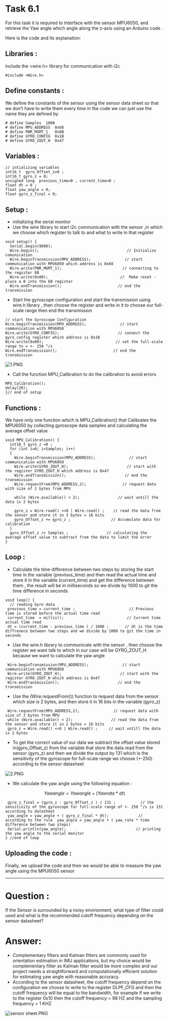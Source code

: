 # Task 6.1

For this task it is required to Interface with the sensor MPU6050, and retrieve the Yaw angle which angle along the z-axis using an Arduino code .

Here is the code and its explanation:

## Libraries :

include the <wire.h> library for communication with i2c

```arduino
#include <Wire.h>
```

## Define constants :

We define the constants of the sensor using the sensor data sheet so that we don’t have to write them every time in the code we can just use the name they are defined by

```arduino
# define Samples  1000 
# define MPU_ADDRESS  0x68
# define PWR_MGMT_1   0x6B
# define GYRO_CONFIG  0x1B
# define GYRO_ZOUT_H  0x47
```

## Variables :

```arduino
// intializing variables
int16_t  gyro_Offset_z=0 ;
int16_t gyro_z = 0; 
unsigned long  previous_time=0 , current_time=0 ;
float dt = 0 ;           
float yaw_angle = 0;
float gyro_z_final = 0;
```

## Setup :

- initializing the serial monitor
- Use the wire library to start i2c communication with the sensor ,in which we choose which register to talk to and what to write in that register

```arduino
void setup() {
  Serial.begin(9600);
  Wire.begin();                                       // Initialize comunication
  Wire.beginTransmission(MPU_ADDRESS);               // start communication with MPU6050 which address is 0x68
  Wire.write(PWR_MGMT_1);                           // connecting to the register 6B
  Wire.write(0x00);                                //  Make reset - place a 0 into the 6B register
  Wire.endTransmission();                         // end the transmission
```

- Start the gyroscope configuration and start the transmission using wire.h library , then choose the register and write in it to choose our full-scale range then end the transmission

```arduino
// start the Gyroscope Configuration
Wire.beginTransmission(MPU_ADDRESS);               // start communication with MPU6050
Wire.write(GYRO_CONFIG);                          // connect the gyro_config register which address is 0x1B
Wire.write(0x00);                                // set the full-scale range to = +- 250 ^/s
Wire.endTransmission();                         // end the transmission
```

![1.PNG](/Images/Full_Scale_Range.png)

- Call the function MPU_Calibration to do the calibration to avoid errors

```arduino
MPU_Calibration();
delay(20);
}// end of setup
```

## Functions :

We have only one function which is MPU_Calibration() that Calibrates the MPU6050 by collecting gyroscope data samples and calculating the average offset value 

```arduino
void MPU_Calibration() {
  int16_t gyro_z =0 ;
  for (int i=0; i<Samples; i++)
  {
    Wire.beginTransmission(MPU_ADDRESS);               // start communication with MPU6050
    Wire.write(GYRO_ZOUT_H);                          // start with the register GYRO_ZOUT_H which address is 0x47                           
    Wire.endTransmission();                          // end the transmission
    Wire.requestFrom(MPU_ADDRESS,2);                // request data with size of 2 bytes from MPU

    while (Wire.available() < 2);                 // wait untill the data is 2 bytes

    gyro_z = Wire.read() <<8 | Wire.read() ;    // read the data from the sensor and store it in 2 bytes = 16 bits
    gyro_Offset_z += gyro_z ;                  // Accumulate data for calibration
  }
  gyro_Offset_z /= Samples ;                 // calculating the average offset value to subtract from the data to limit the error
}
```

## Loop :

- Calculate the time difference between two steps by storing the start time in the variable (previous_time) and then read the actual time and store it in the variable (current_time) and get the difference between them , the result will be in milliseconds so we divide by 1000 to git the time difference in seconds

```arduino
void loop() {
  // reading Gyro data 
 previous_time = current_time ;                        // Previous time is stored before the actual time read 
 current_time  = millis();                            // Current time actual time read
 dt = (current_time - previous_time ) / 1000 ;       // dt is the time diffrenece between two steps and we divide by 1000 to git the time in seconds
```

- Use the wire.h library to communicate with the sensor , then choose the register we want talk to which in our case will be GYRO_ZOUT_H because we want to calculate the yaw angle

```arduino
 Wire.beginTransmission(MPU_ADDRESS);               // start communication with MPU6050
 Wire.write(GYRO_ZOUT_H);                          // start with the register GYRO_ZOUT_H which address is 0x47                              
 Wire.endTransmission();                          // end the transmission
```

- Use the (Wire.requestFrom()) function to request data from the sensor which size is 2 bytes, and then store it in 16 bits in the variable (gyro_z)

```arduino
 Wire.requestFrom(MPU_ADDRESS,2);               // request data with size of 2 bytes from MPU
 while (Wire.available() < 2);                 // read the data from the sensor and store it in 2 bytes = 16 bits
 gyro_z = Wire.read() <<8 | Wire.read() ;     // wait untill the data is 2 bytes
```

- To get the correct value of our data we subtract the offset value stored in(gyro_Offset_z) from the variable that store the data read from the sensor (gyro_z) and then we divide the output by 131 which is the sensitivity of the gyroscope for full-scale range we choose (+-250) according to the sensor datasheet

![2.PNG](/Images/Sensetivity.png)

- We calculate the yaw angle using the following equation :

$$
Yaw angle = Yawangle+(Yawrate * dt)
$$

```arduino
 gyro_z_final = (gyro_z - gyro_Offset_z ) / 131 ;           // the sensitivity of the gyroscope for full-scale range of +- 250 ^/s is 131 according to datasheet
 yaw_angle = yaw_angle + ( gyro_z_final * dt);             // according to the rule  yaw_angle = yaw_angle + ( yaw_rate * time difference between two steps) 
 Serial.println(yaw_angle);                               // printing the yaw angle to the serial monitor
} //end of loop 
```

## Uploading the code :

Finally, we upload the code and then we would be able to measure the yaw angle using the MPU6050 sensor

---

# Question :

If the Sensor is surrounded by a noisy environment, what type of filter could used and what is the recommended cutoff frequency depending on the sensor datasheet?

# Answer:

- Complementary filters and Kalman filters are commonly used for orientation estimation in IMU applications, but my choice would be complementary filter as Kalman filter would be more complex and our project needs  a straightforward and computationally efficient solution for estimating yaw angle with reasonable accuracy.
- According to the sensor datasheet, the cutoff frequency depend on the configuration we choose to write to the register DLPF_CFG and then the cutoff frequency will be equal to the bandwidth, for example if we write to the register 0x10 then the cutoff frequency = 98 HZ and the sampling frequency = 1 KHZ

![sensor sheet.PNG](/Images/Filter_Data_Sheet.png)